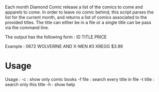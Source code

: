 Each month Diamond Comic release a list of the comics to come and
apparels to come. In order to leave no comic behind, this script 
parses the list for the current month, and returns a list of comics
associated to the provided titles. The title can either be in a file
or a single title can be pass via the command line.

The output has the following form :
ID TITLE PRICE

Example :
0672 WOLVERINE AND X-MEN #3 XREGG $3.99

# Usage
Usage :
   -c : show only comic books
   -f file : search every title in file
   -t title : search only this title
   -h : show help
